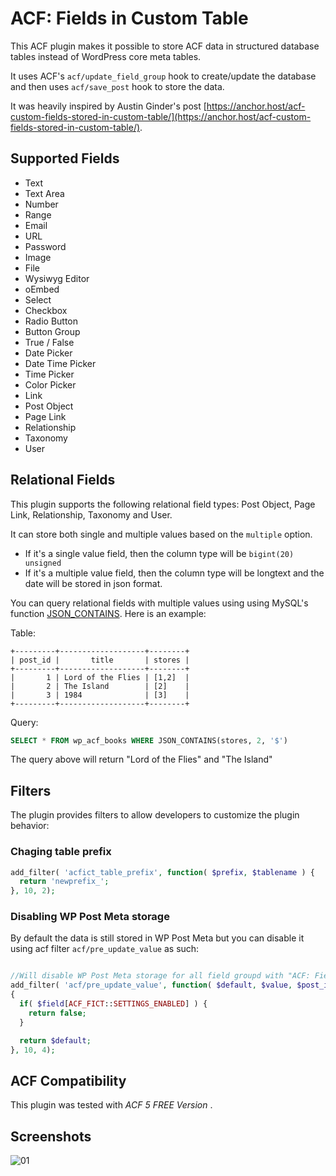 # ACF: Fields in Custom Table

This ACF plugin makes it possible to store ACF data in structured database tables instead of WordPress core meta tables.

It uses ACF's `acf/update_field_group` hook to create/update the database and then uses `acf/save_post` hook to store the data.

It was heavily inspired by Austin Ginder's post [https://anchor.host/acf-custom-fields-stored-in-custom-table/](https://anchor.host/acf-custom-fields-stored-in-custom-table/).


## Supported Fields

- Text
- Text Area
- Number
- Range
- Email
- URL
- Password
- Image
- File
- Wysiwyg Editor
- oEmbed
- Select
- Checkbox
- Radio Button
- Button Group
- True / False
- Date Picker
- Date Time Picker
- Time Picker
- Color Picker
- Link
- Post Object
- Page Link
- Relationship
- Taxonomy
- User

## Relational Fields

This plugin supports the following relational field types: Post Object, Page Link, Relationship, Taxonomy and User.

It can store both single and multiple values based on the `multiple` option.

* If it's a single value field, then the column type will be `bigint(20) unsigned`
* If it's a multiple value field, then the column type will be longtext and the date will be stored in json format.

You can query relational fields with multiple values using using MySQL's function [JSON_CONTAINS](https://dev.mysql.com/doc/refman/5.7/en/json-search-functions.html#function_json-contains).
Here is an example:

Table:

```
+---------+-------------------+--------+
| post_id |       title       | stores |
+---------+-------------------+--------+
|       1 | Lord of the Flies | [1,2]  |
|       2 | The Island        | [2]    |
|       3 | 1984              | [3]    |
+---------+-------------------+--------+
```

Query:

```sql
SELECT * FROM wp_acf_books WHERE JSON_CONTAINS(stores, 2, '$')
```

The query above will return "Lord of the Flies" and "The Island"

## Filters

The plugin provides filters to allow developers to customize the plugin behavior:

### Chaging table prefix

```php
add_filter( 'acfict_table_prefix', function( $prefix, $tablename ) {
  return 'newprefix_';
}, 10, 2);
```

### Disabling WP Post Meta storage

By default the data is still stored in WP Post Meta but you can disable it using acf filter `acf/pre_update_value` as such:

```php

//Will disable WP Post Meta storage for all field groupd with "ACF: Fields in Custom Table" enabled.
add_filter( 'acf/pre_update_value', function( $default, $value, $post_id, $field )
{
  if( $field[ACF_FICT::SETTINGS_ENABLED] ) {
    return false;
  }

  return $default;
}, 10, 4);

```

## ACF Compatibility

This plugin was tested with *ACF 5 FREE Version* .

## Screenshots

![01](.wordpress-org/screenshot-1.png)

